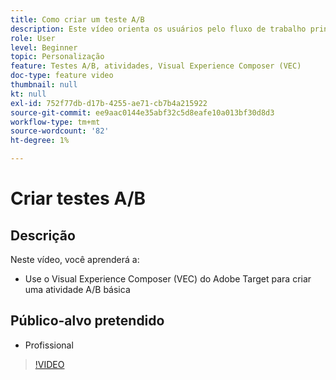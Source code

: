 ```yaml
---
title: Como criar um teste A/B
description: Este vídeo orienta os usuários pelo fluxo de trabalho principal para criar atividades A/B no Adobe Target. Assista a este vídeo para saber como criar uma atividade A/B básica usando o Visual Experience Composer (VEC).
role: User
level: Beginner
topic: Personalização
feature: Testes A/B, atividades, Visual Experience Composer (VEC)
doc-type: feature video
thumbnail: null
kt: null
exl-id: 752f77db-d17b-4255-ae71-cb7b4a215922
source-git-commit: ee9aac0144e35abf32c5d8eafe10a013bf30d8d3
workflow-type: tm+mt
source-wordcount: '82'
ht-degree: 1%

---
```


# Criar testes A/B

## Descrição

Neste vídeo, você aprenderá a:

* Use o Visual Experience Composer (VEC) do Adobe Target para criar uma atividade A/B básica

## Público-alvo pretendido

* Profissional

>[!VIDEO](https://video.tv.adobe.com/v/17391/?quality=12)
